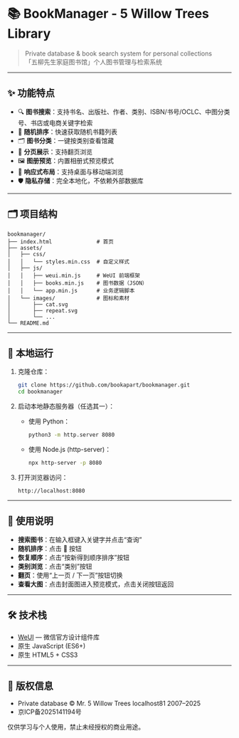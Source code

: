 # 📚 BookManager - 5 Willow Trees Library

> Private database & book search system for personal collections  
> 「五柳先生家庭图书馆」个人图书管理与检索系统

---

## ✨ 功能特点

- 🔍 **图书搜索**：支持书名、出版社、作者、类别、ISBN/书号/OCLC、中图分类号、书店或电商关键字检索  
- 🎲 **随机排序**：快速获取随机书籍列表  
- 🗂 **图书分类**：一键按类别查看馆藏  
- 📑 **分页展示**：支持翻页浏览  
- 🖼 **图册预览**：内置相册式预览模式  
- 📱 **响应式布局**：支持桌面与移动端浏览  
- 🛡 **隐私存储**：完全本地化，不依赖外部数据库  

---

## 🗂️ 项目结构

```
bookmanager/
├── index.html              # 首页
├── assets/
│   ├── css/
│   │   └── styles.min.css  # 自定义样式
│   ├── js/
│   │   ├── weui.min.js     # WeUI 前端框架
│   │   ├── books.min.js    # 图书数据（JSON）
│   │   └── app.min.js      # 业务逻辑脚本
│   └── images/             # 图标和素材
│       ├── cat.svg
│       ├── repeat.svg
│       └── ...
└── README.md
```

---

## 🚀 本地运行

1. 克隆仓库：

   ```bash
   git clone https://github.com/bookapart/bookmanager.git
   cd bookmanager
   ```

2. 启动本地静态服务器（任选其一）：

   - 使用 Python：

     ```bash
     python3 -m http.server 8080
     ```

   - 使用 Node.js (http-server)：

     ```bash
     npx http-server -p 8080
     ```

3. 打开浏览器访问：

   ```
   http://localhost:8080
   ```

---

## 📖 使用说明

- **搜索图书**：在输入框键入关键字并点击“查询”  
- **随机排序**：点击 🔄 按钮  
- **恢复顺序**：点击“按新得到顺序排序”按钮  
- **类别浏览**：点击“类别”按钮  
- **翻页**：使用“上一页 / 下一页”按钮切换  
- **查看大图**：点击封面图进入预览模式，点击关闭按钮返回  

---

## 🛠 技术栈

- [WeUI](https://weui.io/) — 微信官方设计组件库  
- 原生 JavaScript (ES6+)  
- 原生 HTML5 + CSS3  

---

## 📜 版权信息

- Private database &copy; Mr. 5 Willow Trees localhost81 2007–2025  
- 京ICP备2025141194号  

仅供学习与个人使用，禁止未经授权的商业用途。
